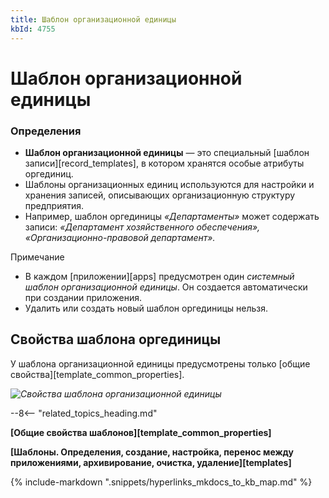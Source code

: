 ```yaml
---
title: Шаблон организационной единицы
kbId: 4755
---
```


# Шаблон организационной единицы

### Определения

- **Шаблон организационной единицы** — это специальный [шаблон записи][record_templates], в котором хранятся особые атрибуты оргединиц.
- Шаблоны организационных единиц используются для настройки и хранения записей, описывающих организационную структуру предприятия.
- Например, шаблон оргединицы *«Департаменты»* может содержать записи: *«Департамент хозяйственного обеспечения», «Организационно-правовой департамент».*

Примечание

- В каждом [приложении][apps] предусмотрен один *системный шаблон организационной единицы*. Он создается автоматически при создании приложения.
- Удалить или создать новый шаблон оргединицы нельзя.

## Свойства шаблона оргединицы

У шаблона организационной единицы предусмотрены только [общие свойства][template_common_properties].

_![Свойства шаблона организационной единицы](https://kb.comindware.ru/assets/organizational_unit_templates_properties.png)_

--8<-- "related_topics_heading.md"

**[Общие свойства шаблонов][template_common_properties]**

**[Шаблоны. Определения, создание, настройка, перенос между приложениями, архивирование, очистка, удаление][templates]**

{% include-markdown ".snippets/hyperlinks_mkdocs_to_kb_map.md" %}

